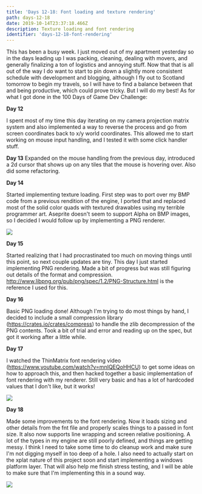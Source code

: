 ```yaml
---
title: 'Days 12-18: Font loading and texture rendering'
path: days-12-18
date: 2019-10-14T23:37:18.466Z
description: Texture loading and font rendering
identifier: 'days-12-18-font-rendering'
---
```

This has been a busy week. I just moved out of my apartment yesterday so in the days leading up I was packing, cleaning, dealing with movers, and generally finalizing a ton of logistics and annoying stuff. Now that that is all out of the way I do want to start to pin down a slightly more consistent schedule with development and blogging, although I fly out to Scotland tomorrow to begin my travels, so I will have to find a balance between that and being productive, which could prove tricky. But I will do my best! As for what I got done in the 100 Days of Game Dev Challenge:

**Day 12**

I spent most of my time this day iterating on my camera projection matrix system and also implemented a way to reverse the process and go from screen coordinates back to x/y world coordinates. This allowed me to start working on mouse input handling, and I tested it with some click handler stuff.

**Day 13**
Expanded on the mouse handling from the previous day, introduced a 2d cursor that shows up on any tiles that the mouse is hovering over. Also did some refactoring.

**Day 14**

Started implementing texture loading. First step was to port over my BMP code from a previous rendition of the engine, I ported that and replaced most of the solid color quads with textured drawables using my terrible programmer art. Aseprite doesn't seem to support Alpha on BMP images, so I decided I would follow up by implementing a PNG renderer.

![](/img/screen-shot-2019-10-08-at-9.16.12-pm.png)

**Day 15**

Started realizing that I had procrastinated too much on moving things until this point, so next couple updates are tiny. This day I just started implementing PNG rendering. Made a bit of progress but was still figuring out details of the format and compression.  <http://www.libpng.org/pub/png/spec/1.2/PNG-Structure.html> is the reference I used for this.

**Day 16**

Basic PNG loading done! Although I'm trying to do most things by hand, I decided to include a small compression library (<https://crates.io/crates/compress>) to handle the zlib decompression of the PNG contents. Took a bit of trial and error and reading up on the spec, but got it working after a little while.

**Day 17**

I watched the ThinMatrix font rendering video (<https://www.youtube.com/watch?v=mnIQEQoHHCU>) to get some ideas on how to approach this, and then hacked together a basic implementation of font rendering with my renderer. Still very basic and has a lot of hardcoded values that I don't like, but it works!

![](/img/screen-shot-2019-10-12-at-9.43.20-pm.png)

**Day 18**

Made some improvements to the font rendering. Now it loads sizing and other details from the fnt file and properly scales things to a passed in font size. It also now supports line wrapping and screen relative positioning. A lot of the types in my engine are still poorly defined, and things are getting messy. I think I need to take some time to do cleanup work and make sure I'm not digging myself in too deep of a hole. I also need to actually start on the xplat nature of this project soon and start implementing a windows platform layer. That will also help me finish stress testing, and I will be able to make sure that I'm implementing this in a sound way.

![](/img/screen-shot-2019-10-13-at-9.54.26-pm.png)
